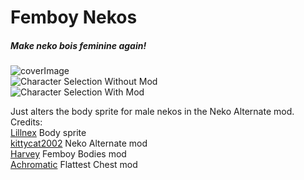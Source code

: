 # Femboy Nekos   
##### Make neko bois feminine again!   

![coverImage](https://raw.githubusercontent.com/thakyZ/femboy-nekos/media/cover.png)   
![Character Selection Without Mod](https://raw.githubusercontent.com/thakyZ/femboy-nekos/media/image1.png)   
![Character Selection With Mod](https://raw.githubusercontent.com/thakyZ/femboy-nekos/media/image0.png)   

Just alters the body sprite for male nekos in the Neko Alternate mod.   
Credits:   
[Lillnex](https://github.com/Lillnex) Body sprite   
[kittycat2002](https://github.com/kittycat2002) Neko Alternate mod   
[Harvey](https://steamcommunity.com/profiles/76561198057844712) Femboy Bodies mod   
[Achromatic](https://steamcommunity.com/profiles/76561198136649623) Flattest Chest mod   
